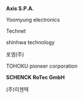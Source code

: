 **Axis S.P.A.**

Yoomyung electronics

Technet

shinhwa technology

포엠(주)

TOHOKU pioneer corporation

**SCHENCK RoTec GmbH** 

(주)이젠텍